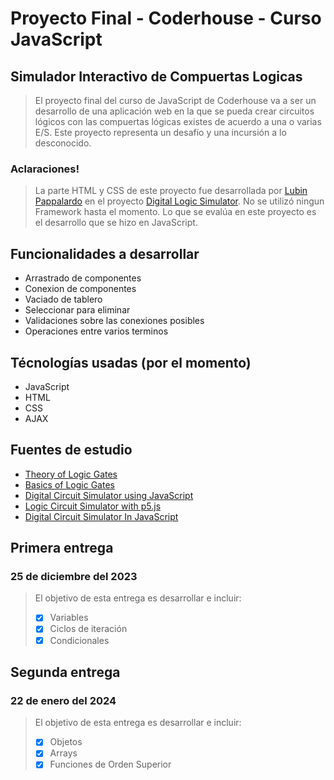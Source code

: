 # Proyecto Final - Coderhouse - Curso JavaScript
## Simulador Interactivo de Compuertas Logicas

> El proyecto final del curso de JavaScript de Coderhouse va a ser un desarrollo de una aplicación web en la que se pueda crear circuitos lógicos con las compuertas lógicas existes de acuerdo a una o varias E/S.
> Este proyecto representa un desafío y una incursión a lo desconocido.

### Aclaraciones!
> La parte HTML y CSS de este proyecto fue desarrollada por [Lubin Pappalardo](https://github.com/lubinpappalardo) en el proyecto [Digital Logic Simulator](https://github.com/lubinpappalardo/digital-logic-sim/tree/main). 
> No se utilizó ningun Framework hasta el momento. 
> Lo que se evalúa en este proyecto es el desarrollo que se hizo en JavaScript.

## Funcionalidades a desarrollar
* Arrastrado de componentes
* Conexion de componentes
* Vaciado de tablero
* Seleccionar para eliminar
* Validaciones sobre las conexiones posibles
* Operaciones entre varios terminos

## Técnologías usadas (por el momento)
* JavaScript
* HTML
* CSS
* AJAX

## Fuentes de estudio
- [Theory of Logic Gates](https://en.wikipedia.org/wiki/Logic_gate)
- [Basics of Logic Gates](https://byjus.com/jee/basic-logic-gates/)
- [Digital Circuit Simulator using JavaScript](https://www.youtube.com/watch?v=L9kMNl_6cgw&t=201s&ab_channel=CodeUniverse)
- [Logic Circuit Simulator with p5.js](https://www.youtube.com/watch?v=kCxwUIBVL-A&ab_channel=SalihErdemKaymak)
- [Digital Circuit Simulator In JavaScript](https://www.youtube.com/watch?v=anZPHeA0WKU&t=750s&ab_channel=LowByteProductions)

## **Primera entrega**
### 25 de diciembre del 2023

> El objetivo de esta entrega es desarrollar e incluir:
> - [x] Variables
> - [x] Ciclos de iteración
> - [x] Condicionales

## **Segunda entrega**
### 22 de enero del 2024

> El objetivo de esta entrega es desarrollar e incluir:
> - [x] Objetos
> - [x] Arrays
> - [x] Funciones de Orden Superior


